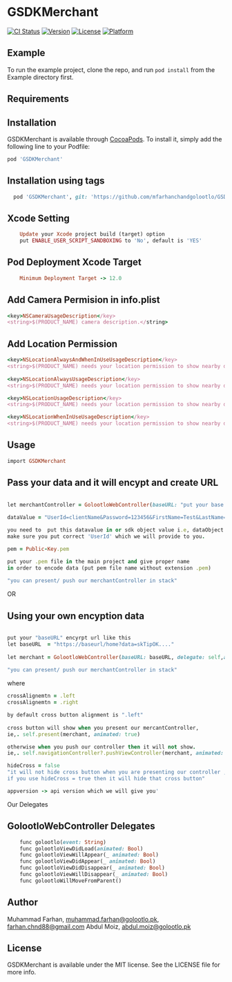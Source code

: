 # GSDKMerchant

[![CI Status](https://img.shields.io/travis/mfarhanchandgolootlo/GSDKMerchant.svg?style=flat)](https://travis-ci.org/mfarhanchandgolootlo/GSDKMerchant)
[![Version](https://img.shields.io/cocoapods/v/GSDKMerchant.svg?style=flat)](https://cocoapods.org/pods/GSDKMerchant)
[![License](https://img.shields.io/cocoapods/l/GSDKMerchant.svg?style=flat)](https://cocoapods.org/pods/GSDKMerchant)
[![Platform](https://img.shields.io/cocoapods/p/GSDKMerchant.svg?style=flat)](https://cocoapods.org/pods/GSDKMerchant)

## Example

To run the example project, clone the repo, and run `pod install` from the Example directory first.

## Requirements

## Installation

GSDKMerchant is available through [CocoaPods](https://cocoapods.org). To install
it, simply add the following line to your Podfile:

```ruby
pod 'GSDKMerchant'
```

## Installation using tags

```ruby
  pod 'GSDKMerchant', git: 'https://github.com/mfarhanchandgolootlo/GSDK.git', :tag => '0.0.43'
```

## Xcode Setting
```ruby
    Update your Xcode project build (target) option 
    put ENABLE_USER_SCRIPT_SANDBOXING to 'No', default is 'YES'
```

## Pod Deployment Xcode Target
```ruby
    Minimum Deployment Target -> 12.0
```

## Add Camera Permision in info.plist

```ruby
<key>NSCameraUsageDescription</key>
<string>$(PRODUCT_NAME) camera description.</string> 
```

## Add Location Permission 
```ruby
<key>NSLocationAlwaysAndWhenInUseUsageDescription</key>
<string>$(PRODUCT_NAME) needs your location permission to show nearby discounts.</string>
    
<key>NSLocationAlwaysUsageDescription</key>
<string>$(PRODUCT_NAME) needs your location permission to show nearby discounts.</string>

<key>NSLocationUsageDescription</key>
<string>$(PRODUCT_NAME) needs your location permission to show nearby discounts.</string>

<key>NSLocationWhenInUseUsageDescription</key>
<string>$(PRODUCT_NAME) needs your location permission to show nearby discounts.</string>
```

## Usage

```ruby
import GSDKMerchant
```

## Pass your data and it will encypt and create URL

```ruby

let merchantController = GolootloWebController(baseURL: "put your base url here", delegate: self, dataObject: dataValue, appversion: "appversion", hideCross: false, crossAlignemtn: .right, pemfile: "Public-Key")
    
dataValue = "UserId=clientName&Password=123456&FirstName=Test&LastName=User&Phone=00000000348"  

you need to  put this datavalue in or sdk object value i.e, dataObject
make sure you put correct 'UserId' which we will provide to you.

pem = Public-Key.pem 

put your .pem file in the main project and give proper name 
in order to encode data (put pem file name without extension .pem)
    
"you can present/ push our merchantController in stack"
```
OR

## Using your own encyption data
```ruby

put your "baseURL" encyrpt url like this
let baseURL  = "https://baseurl/home?data=skTipOK...."
    
let merchant = GolootloWebController(baseURL: baseURL, delegate: self,appversion: "2.1.7", hideCross: false, crossAlignemtn: .left)
    
"you can present/ push our merchantController in stack"
```

where 

```ruby
crossAlignemtn = .left 
crossAlignemtn = .right

by default cross button alignment is ".left"
 
cross button will show when you present our mercantController,
ie,. self.present(merchant, animated: true)

otherwise when you push our controller then it will not show.
ie,. self.navigationController?.pushViewController(merchant, animated: true)
```

```ruby
hideCross = false 
"it will not hide cross button when you are presenting our controller ,
if you use hideCross = true then it will hide that cross button"
```

```ruby
appversion -> api version which we will give you'
```

Our Delegates

## GolootloWebController Delegates
```ruby
    func golootlo(event: String)
    func golootloViewDidLoad(animated: Bool)
    func golootloViewWillAppear(_ animated: Bool)
    func golootloViewDidAppear(_ animated: Bool)
    func golootloViewDidDisappear(_ animated: Bool)
    func golootloViewWillDisappear(_ animated: Bool)
    func golootloWillMoveFromParent()
```  
## Author

Muhammad Farhan, muhammad.farhan@golootlo.pk, farhan.chnd88@gmail.com
Abdul Moiz, abdul.moiz@golootlo.pk

## License

GSDKMerchant is available under the MIT license. See the LICENSE file for more info.
